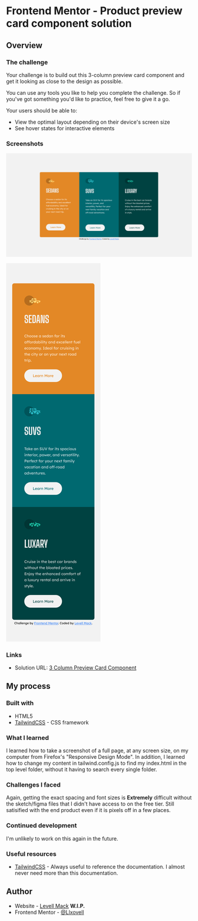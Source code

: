 # Frontend Mentor - Product preview card component solution

## Overview

### The challenge

Your challenge is to build out this 3-column preview card component and get it looking as close to the design as possible.

You can use any tools you like to help you complete the challenge. So if you've got something you'd like to practice, feel free to give it a go.

Your users should be able to:

- View the optimal layout depending on their device's screen size
- See hover states for interactive elements

### Screenshots

![product-preview-card-component](./screenshots/3-column-preview-card-component-levell-mack.png)

![product-preview-card-component](./screenshots/3-column-preview-card-component-mobile-levell-mack.png)

### Links

- Solution URL: [3 Column Preview Card Component](https://llxovell.github.io/frontend-mentor-challenges/3-column-preview-card-component-main/)

## My process

### Built with

- HTML5
- [TailwindCSS](https://https://tailwindcss.com/) - CSS framework

### What I learned

I learned how to take a screenshot of a full page, at any screen size, on my computer from Firefox's "Responsive Design Mode". In addition, I learned how to change my content in tailwind.config.js to find my index.html in the top level folder, without it having to search every single folder.

### Challenges I faced

Again, getting the exact spacing and font sizes is **Extremely** difficult without the sketch/figma files that I didn't have access to on the free tier. Still satisified with the end product even if it is pixels off in a few places.

### Continued development

I'm unlikely to work on this again in the future.

### Useful resources

- [TailwindCSS](https://tailwindcss.com/docs/) - Always useful to reference the documentation. I almost never need more than this documentation.

## Author

- Website - [Levell Mack](https://llxovell.github.io/my-portfolio/) **W.I.P.**
- Frontend Mentor - [@Llxovell](https://www.frontendmentor.io/profile/Llxovell)
